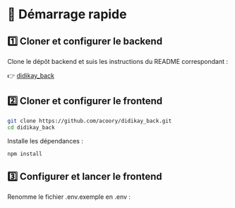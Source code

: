 # 🚀 Démarrage rapide

## 1️⃣ Cloner et configurer le backend

Clone le dépôt backend et suis les instructions du README correspondant :

👉 [didikay_back](https://github.com/acoory/didikay_back)

## 2️⃣ Cloner et configurer le frontend

```bash
git clone https://github.com/acoory/didikay_back.git
cd didikay_back
```

Installe les dépendances :

```bash
npm install
```

## 3️⃣ Configurer et lancer le frontend

Renomme le fichier .env.exemple en .env :
